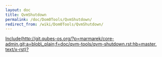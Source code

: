 ```yaml
---
layout: doc
title: QvmShutdown
permalink: /doc/Dom0Tools/QvmShutdown/
redirect_from: /wiki/Dom0Tools/QvmShutdown/
---
```


[Include(http://git.qubes-os.org/?p=marmarek/core-admin.git;a=blob\_plain;f=doc/qvm-tools/qvm-shutdown.rst;hb=master, text/x-rst)?](/wiki/Dom0Tools/Include(http%3A/git.qubes-os.org?p=marmarek/core-admin.git;a=blob_plain;f=doc/qvm-tools/qvm-shutdown.rst;hb=master,%20text/x-rst))

